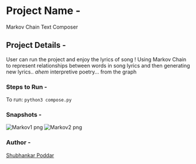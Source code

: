 # Project Name -
Markov Chain Text Composer 


## Project Details -
User can run the project and enjoy the lyrics of song !
Using Markov Chain to represent relationships between words in song lyrics and then generating new lyrics.. *ahem* interpretive poetry... from the graph


### Steps to Run - 
To run: `python3 compose.py`


### Snapshots -
![Markov1 png](https://user-images.githubusercontent.com/65807708/122346120-3d7abd80-cf66-11eb-807b-39646f5867b0.png)
![Markov2 png](https://user-images.githubusercontent.com/65807708/122346140-410e4480-cf66-11eb-86a5-222a5b6cbecd.png)


### Author -
[Shubhankar Poddar](https://github.com/codeaholic-shub)
